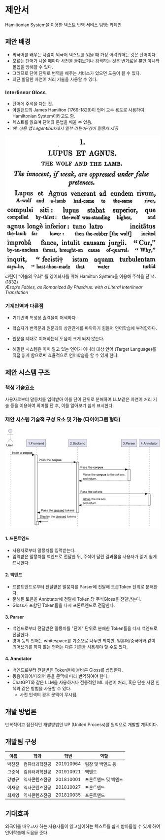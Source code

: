# 제안서
Hamiltonian System을 이용한 텍스트 번역 서비스
팀명: 카페인

## 제안 배경
- 외국어를 배우는 사람이 외국어 텍스트를 읽을 때 가장 어려워하는 것은 단어이다.
- 모르는 단어가 나올 때마다 사전을 들춰보거나 검색하는 것은 번거로울 뿐만 아니라 몰입을 방해할 수 있다.
- 그러므로 단어 단위로 번역을 해주는 서비스가 있으면 도움이 될 수 있다.
- 최근 발달한 자연어 처리 기술을 사용할 수 있다.

### Interlinear Gloss

- 단어에 주석을 다는 것.
- 아일랜드의 James Hamilton (1769-1829)이 언어 교수 용도로 사용하여 Hamiltonian System이라고도 함.
- 텍스트를 읽으며 단어와 문법을 배울 수 있음.
- *예: 상용 앱 Legentibus에서 일부 라틴어-영어 말뭉치 제공*

<img src="images/example_aesop.png" alt="example_aesop" width="512"><br>
라틴어 “이솝의 우화” 를 영어화자를 위해 Hamilton System을 이용해 주석을 단 책. (1832)<br>
*Æsop’s Fables, as Romanized By Phædrus: with a Literal Interlinear Translation*

### 기계번역과 다른점
- 기계번역 특성상 출력물이 어색하다.
- 학습자가 번역문과 원문과의 상관관계를 파악하기 힘들어 언어학습에 부적합하다.
- 원문을 제대로 이해하는데 도움이 크게 되지 않는다.

- 해밀턴 시스템은 이미 알고 있는 언어가 아니라 대상 언어 (Target Language)를 직접 읽게 함으로써 효율적으로 언어학습을 할 수 있게 한다.


##	제안 시스템 구조
###	핵심 기술요소
사용자로부터 말뭉치를 입력받아 이를 단어 단위로 분해하여 LLM같은 자연어 처리 기술 등을 이용하여 의미를 단 후, 이를 알아보기 쉽게 표시한다.
###	제안 시스템 기술적 구성 요소 및 기능 (다이어그램 형태)

![proposal_diag.png](images/proposal_diag.png)

#### 1. 프론트엔드
- 사용자로부터 말뭉치를 입력받는다.
- 입력받은 말뭉치를 백엔드로 전달한 뒤, 주석이 달린 결과물을 사용자가 읽기 쉽게 표시한다.
#### 2. 백엔드
- 프론트엔드로부터 전달받은 말뭉치를 Parser에 전달해 토큰Token 단위로 분해한다.
- 분해된 토큰을 Annotator에 전달해 Token 당 주석Gloss을 전달받는다.
- Gloss가 포함된 Token들을 다시 프론트엔드로 전달한다.
#### 3. Parser
- 백엔드로부터 전달받은 말뭉치를 "단어" 단위로 분해한 Token들을 다시 백엔드로 전달한다.
- 영어 등의 언어는 whitespace를 기준으로 나누면 되지만,
일본어/중국어와 같이 띄어쓰기를 하지 않는 언어는 다른 기준을 사용해야 할 수도 있다.
#### 4. Annotator
- 백엔드로부터 전달받은 Token들에 올바른 Gloss를 삽입한다.
- 동음이의어/다의어 등을 문맥에 따라 번역하여야 한다.
- ChatGPT와 같은 LLM을 사용하거나 전통적인 ML 자연어 처리, 혹은 단순 사전 인색과 같은 방법을 사용할 수 있다.
  - 사전 인색의 경우 문맥이 무시됨.

## 개발 방법론
반복적이고 점진적인 개발방법인 UP (United Process)를 원칙으로 개발할 계획이다.

## 개발팀 구성
| 이름 | 학과 | 학번 | 역할 |
| --- | --- | --- | --- |
| 박찬진 | 컴퓨터과학전공 | 201910964 | 팀장 및 백엔드 등 |
| 고준식 | 컴퓨터과학전공 | 201910921 | 백엔드 |
| 강병규 | 역사콘텐츠전공 | 201810001 | 프론트엔드 및 백엔드 |
| 이재웅 | 역사콘텐츠전공 | 201810027 | 프론트엔드 |
| 최재영 | 역사콘텐츠전공 | 201810035 | 프론트엔드 |


##	기대효과
외국어를 배우고자 하는 사용자들이 읽고싶어하는 텍스트를 쉽게 받아들일 수 있게 하여 언어학습에 도움을 준다.